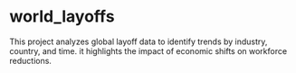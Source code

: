 # world_layoffs
This project analyzes global layoff data to identify trends by industry, country, and time. it highlights the impact of economic shifts on workforce reductions.

